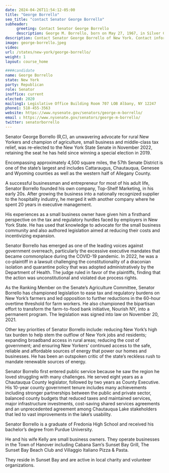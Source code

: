 ```yaml
---
date: 2024-04-26T11:54:12-05:00
title: "George Borrello"
seo_title: "contact Senator George Borrello"
subheader:
     greeting: Contact Senator George Borrello
     description: George M. Borrello, born on May 27, 1967, in Silver Creek, New York, is an American politician currently representing District 57 in the New York State Senate since 2019.
description: Contact Senator George Borrello of New York. Contact information for George Borrello includes email address, phone number, and mailing address.
image: george-borrello.jpeg
video:
url: /states/new-york/george-borrello/
weight: 1
layout: course_home

####candidate
name: George Borrello
state: New York
party: Republican
role: Senator
inoffice: current
elected: 2020
mailing1: Legislative Office Building Room 707 LOB Albany, NY 12247
phone1: 518-455-3563
website: https://www.nysenate.gov/senators/george-m-borrello/
email : https://www.nysenate.gov/senators/george-m-borrello/
twitter: senatorborrello
---
```


Senator George Borrello (R,C), an unwavering advocate for rural New Yorkers and champion of agriculture, small business and middle-class tax relief, was re-elected to the New York State Senate in November 2022, retaining the seat he has held since winning a special election in 2019.  

Encompassing approximately 4,500 square miles, the 57th Senate District is one of the state’s largest and includes Cattaraugus, Chautauqua, Genesee and Wyoming counties as well as the western half of Allegany County.  

A successful businessman and entrepreneur for most of his adult life, Senator Borrello founded his own company, Top-Shelf Marketing, in his early 20s.  After growing the business into a nationally recognized supplier to the hospitality industry, he merged it with another company where he spent 20 years in executive management.

His experiences as a small business owner have given him a firsthand perspective on the tax and regulatory hurdles faced by employers in New York State. He has used that knowledge to advocate for the small business community and also authored legislation aimed at reducing their costs and incentivizing expansion.

Senator Borrello has emerged as one of the leading voices against government overreach, particularly the excessive executive mandates that became commonplace during the COVID-19 pandemic. In 2022, he was a co-plaintiff in a lawsuit challenging the constitutionality of a draconian isolation and quarantine policy that was adopted administratively by the Department of Health. The judge ruled in favor of the plaintiffs, finding that the action was unconstitutional and violated due process rights.

As the Ranking Member on the Senate’s Agriculture Committee, Senator Borrello has championed legislation to ease tax and regulatory burdens on New York’s farmers and led opposition to further reductions in the 60-hour overtime threshold for farm workers. He also championed the bipartisan effort to transform the farm-to-food bank initiative, Nourish NY, into a permanent program. The legislation was signed into law on November 20, 2021.

Other key priorities of Senator Borrello include: reducing New York’s high tax burden to help stem the outflow of New York jobs and residents; expanding broadband access in rural areas; reducing the cost of government; and ensuring New Yorkers’ continued access to the safe, reliable and affordable sources of energy that power our homes and businesses. He has been an outspoken critic of the state’s reckless rush to mandate renewable sources of energy.  

Senator Borrello first entered public service because he saw the region he loved struggling with many challenges.  He served eight years as a Chautauqua County legislator, followed by two years as County Executive. His 10-year county government tenure includes many achievements including stronger partnerships between the public and private sector, balanced county budgets that reduced taxes and maintained services, major infrastructure investments, cost-saving shared services agreements and an unprecedented agreement among Chautauqua Lake stakeholders that led to vast improvements in the lake’s usability.

Senator Borrello is a graduate of Fredonia High School and received his bachelor’s degree from Purdue University.

He and his wife Kelly are small business owners.  They operate businesses in the Town of Hanover including Cabana Sam’s Sunset Bay Grill, The Sunset Bay Beach Club and Villaggio Italiano Pizza & Pasta.

They reside in Sunset Bay and are active in local charity and volunteer organizations.
